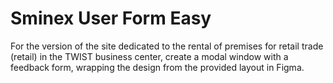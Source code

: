 # Sminex User Form Easy
For the version of the site dedicated to the rental of premises for retail trade (retail) in the TWIST business center, create a modal window with a feedback form, wrapping the design from the provided layout in Figma.

